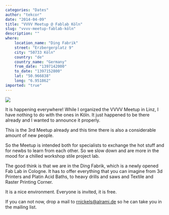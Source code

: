 ```yaml
---
categories: "Dates"
author: "tekcor"
date: "2014-04-09"
title: "VVVV Meetup @ Fablab Köln"
slug: "vvvv-meetup-fablab-köln"
description: ""
where: 
    location_name: "Ding Fabrik"
    street: "Erzbergerplatz 9"
    city: "50733 Köln"
    country: "de"
    country_name: "Germany"
    from_date: "1397142000"
    to_date: "1397152800"
    lat: "50.966838"
    long: "6.951862"
imported: "true"
---
```



![](MonomeAppHost.jpg) 

It is happening everywhere!
While I organized the VVVV Meetup in Linz, I have nothing to do with the ones in Köln. It just happened to be there already and I wanted to announce it properly.

This is the 3rd Meetup already and this time there is also a considerable amount of new people. 

So the Meetup is intended both for specialists to exchange the hot stuff and for newbs to learn from each other. So we slow down and are more in the mood for a chilled workshop stile project lab. 

The good think is that we are in the Ding Fabrik, which is a newly opened Fab Lab in Cologne. It has to offer everything that you can imagine from 3d Printers and Platin Acid Baths, to heavy drills and saws and Textile and Raster Printing Corner.

It is a nice environment. Everyone is invited, it is free.

If you can not now, drop a mail to rnickels@alrami.de so he can take you in the mailing list.


